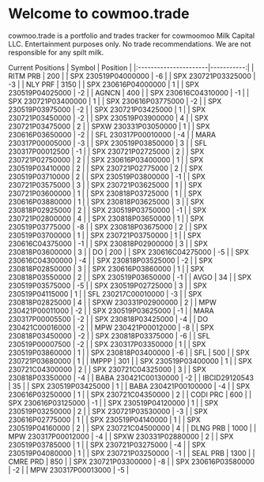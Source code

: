 # Welcome to cowmoo.trade

cowmoo.trade is a portfolio and trades tracker for cowmoomoo Milk Capital LLC. Entertainment purposes only. No trade recommendations. We are not responsible for any spilt milk. 

Current Positions
 | Symbol                |   Position |
|:----------------------|-----------:|
| RITM PRB              |        200 |
| SPX   230519P04000000 |         -6 |
| SPX   230721P03325000 |         -3 |
| NLY PRF               |       3150 |
| SPX   230616P04000000 |          1 |
| SPX   230519P04025000 |         -2 |
| AGNCN                 |        400 |
| SPX   230616C04310000 |         -1 |
| SPX   230721P03400000 |          1 |
| SPX   230616P03775000 |         -2 |
| SPX   230519P03975000 |         -2 |
| SPX   230721P03425000 |          1 |
| SPX   230721P03450000 |         -2 |
| SPX   230519P03900000 |          4 |
| SPX   230721P03475000 |          2 |
| SPXW  230331P03050000 |          1 |
| SPX   230616P03650000 |         -2 |
| SFL   230317P00010000 |         -4 |
| MARA  230317P00005000 |         -3 |
| SPX   230519P03850000 |          3 |
| SFL   230317P00012500 |         -1 |
| SPX   230721P02725000 |          2 |
| SPX   230721P02750000 |          2 |
| SPX   230616P03400000 |          1 |
| SPX   230519P03410000 |          2 |
| SPX   230721P02775000 |          2 |
| SPX   230519P03710000 |          2 |
| SPX   230519P03800000 |         -1 |
| SPX   230721P03575000 |          3 |
| SPX   230721P03625000 |          1 |
| SPX   230721P03600000 |          1 |
| SPX   230818P03725000 |          1 |
| SPX   230616P03880000 |          1 |
| SPX   230818P03625000 |          3 |
| SPX   230818P02925000 |          2 |
| SPX   230519P03750000 |         -1 |
| SPX   230721P02800000 |          4 |
| SPX   230818P03650000 |          1 |
| SPX   230519P03775000 |         -8 |
| SPX   230818P03675000 |          2 |
| SPX   230519P03700000 |          1 |
| SPX   230721P03750000 |          1 |
| SPX   230616C04375000 |         -1 |
| SPX   230818P02900000 |          3 |
| SPX   230818P03600000 |          3 |
| DO                    |        200 |
| SPX   230616C04275000 |         -5 |
| SPX   230616C04300000 |         -4 |
| SPX   230818P03525000 |         -2 |
| SPX   230818P02850000 |          3 |
| SPX   230616P03860000 |          1 |
| SPX   230818P03550000 |          2 |
| SPX   230519P03650000 |         -1 |
| AVGO                  |         34 |
| SPX   230519P03575000 |         -5 |
| SPX   230519P02725000 |          3 |
| SPX   230519P04115000 |          1 |
| SFL   230217C00010000 |         -3 |
| SPX   230818P02825000 |          4 |
| SPXW  230331P02900000 |          2 |
| MPW   230421P00011000 |         -2 |
| SPX   230519P03625000 |         -1 |
| MARA  230317P00005500 |         -2 |
| SPX   230818P03425000 |         -4 |
| DO    230421C00016000 |         -2 |
| MPW   230421P00012000 |         -8 |
| SPX   230818P03450000 |         -2 |
| SPX   230818P03375000 |         -6 |
| SFL   230519P00007500 |         -2 |
| SPX   230317P03350000 |          1 |
| SPX   230519P03860000 |          1 |
| SPX   230818P03400000 |         -6 |
| SFL                   |        500 |
| SPX   230721P03680000 |          1 |
| IMPPP                 |        301 |
| SPX   230519P03400000 |          1 |
| SPX   230721C04300000 |          2 |
| SPX   230721C04325000 |          3 |
| SPX   230818P03350000 |         -4 |
| BABA  230421C00130000 |         -2 |
| IBCID29120543         |         35 |
| SPX   230519P03425000 |          1 |
| BABA  230421P00100000 |         -4 |
| SPX   230616P03250000 |          1 |
| SPX   230721C04350000 |          2 |
| CODI PRC              |        600 |
| SPX   230616P03125000 |         -1 |
| SPX   230519P04120000 |          1 |
| SPX   230519P03250000 |          2 |
| SPX   230721P03530000 |         -3 |
| SPX   230616P02775000 |          1 |
| SPX   230519P04140000 |          1 |
| SPX   230519P04160000 |          2 |
| SPX   230721C04500000 |          4 |
| DLNG PRB              |       1000 |
| MPW   230317P00012000 |         -4 |
| SPXW  230331P02880000 |          2 |
| SPX   230519P03785000 |          1 |
| SPX   230721P03275000 |         -4 |
| SPX   230519P04080000 |          1 |
| SPX   230721P03250000 |         -1 |
| SEAL PRB              |       1300 |
| CMRE PRD              |        850 |
| SPX   230721P03300000 |         -8 |
| SPX   230616P03580000 |         -2 |
| MPW   230317P00013000 |         -5 |